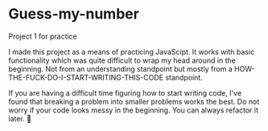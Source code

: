 # Guess-my-number
Project 1 for practice


I made this project as a means of practicing JavaScipt. It works with basic functionality which was quite difficult to wrap my head around in the beginning. Not from an understanding standpoint but mostly from a HOW-THE-FUCK-DO-I-START-WRITING-THIS-CODE standpoint. 

If you are having a difficult time figuring how to start writing code, I've found that breaking a problem into smaller problems works the best. Do not worry if your code looks messy in the beginning. You can always refactor it later. 😬
